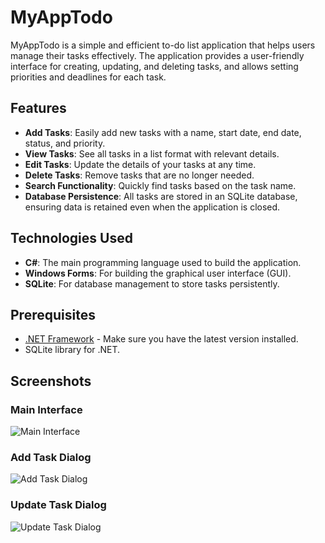 # MyAppTodo

MyAppTodo is a simple and efficient to-do list application that helps users manage their tasks effectively. The application provides a user-friendly interface for creating, updating, and deleting tasks, and allows setting priorities and deadlines for each task.

## Features

- **Add Tasks**: Easily add new tasks with a name, start date, end date, status, and priority.
- **View Tasks**: See all tasks in a list format with relevant details.
- **Edit Tasks**: Update the details of your tasks at any time.
- **Delete Tasks**: Remove tasks that are no longer needed.
- **Search Functionality**: Quickly find tasks based on the task name.
- **Database Persistence**: All tasks are stored in an SQLite database, ensuring data is retained even when the application is closed.

## Technologies Used

- **C#**: The main programming language used to build the application.
- **Windows Forms**: For building the graphical user interface (GUI).
- **SQLite**: For database management to store tasks persistently.

## Prerequisites

- [.NET Framework](https://dotnet.microsoft.com/download) - Make sure you have the latest version installed.
- SQLite library for .NET.


## Screenshots

### Main Interface
![Main Interface](images/main_interface.png)

### Add Task Dialog
![Add Task Dialog](images/add_task_dialog.png)

### Update Task Dialog
![Update Task Dialog](images/update_task_dialog.png)
 
